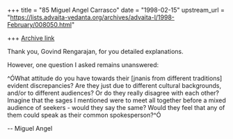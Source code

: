 +++
title = "85 Miguel Angel Carrasco"
date = "1998-02-15"
upstream_url = "https://lists.advaita-vedanta.org/archives/advaita-l/1998-February/008050.html"

+++
[Archive link](https://lists.advaita-vedanta.org/archives/advaita-l/1998-February/008050.html)

Thank you, Govind Rengarajan, for you detailed explanations.

However, one question I asked remains unanswered:

^ÓWhat attitude do you have towards their [jnanis from different traditions]
evident discrepancies? Are they just due to different cultural backgrounds,
and/or to different audiences? Or do they really disagree with each other?
Imagine that the sages I mentioned were to meet all together before a mixed
audience of seekers - would they say the same? Would they feel that any of
them could speak as their common spokesperson?^Ó

-- Miguel Angel

